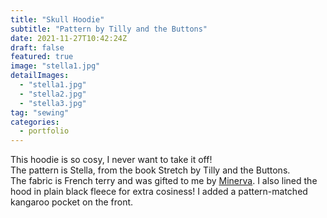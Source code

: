 ```yaml
---
title: "Skull Hoodie"
subtitle: "Pattern by Tilly and the Buttons"
date: 2021-11-27T10:42:24Z
draft: false
featured: true
image: "stella1.jpg"
detailImages:
  - "stella1.jpg"
  - "stella2.jpg"
  - "stella3.jpg"
tag: "sewing"
categories:
  - portfolio
---
```


This hoodie is so cosy, I never want to take it off!<br>
The pattern is Stella, from the book Stretch by Tilly and the Buttons.<br>
The fabric is French terry and was gifted to me by [Minerva](https://minerva.com). I also lined the hood in plain black fleece for extra cosiness! I added a pattern-matched kangaroo pocket on the front.
